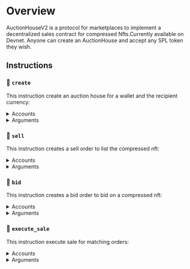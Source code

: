 # Overview
AuctionHouseV2 is a protocol for marketplaces to implement a decentralized sales contract for compressed Nfts.Currently available on  Devnet. Anyone can create an AuctionHouse and accept any SPL token they wish.

## Instructions
 ### 📄 ``create``
  This instruction create an auction house for a wallet and the recipient currency:
  <details>
  <summary>Accounts</summary>

  | Name | Writable | Signer | Description |
  | ---  |   ---    |   ---  |   ---       |
  | auction_house | ✅ |   | Auction house acccount to be initialized. Pda seeds (``["auction_house",authority,treasury_mint]``) | 
  | authority |  |   | Auction house authority to be initialized | 
  | treasury_mint |  |   | Mint for auction house treasury account | 
  | treasury_account | ✅ |   | Auction house treasury account Pda seeds (``["treasury",auction_house]``)| 
  | treasury_withdrawal_account | ✅ |   | Recipient account where treasury can be withdrawn | 
  | treasury_withdrawal_owner |  |   | Treasruy withdrawal owner account | 
  | fee_account |  |   | Auction house fee account to pay for sale related fee if executed by auction house Pda seeds (``["fee",auction_house]``)| 
  | fee_withdrawal_account |  |   |Recipient account where amount in fee account can be withdrawn | 
  | payer | ✅ |  ✅ | Payer of the transaction | 
  | system_program |  |   | ``System program`` account | 
  | token_program |  |   | ``Token program`` account| 
  | associated_token_program |  |   | ``Associated token program`` account | 

</details>

<details>
  <summary>Arguments</summary>
  
  | Name | Description |
  | ---  | ---  |
  | seller_fee_basis_points |  Auction house fee percentage in basis points | 
  | requires_sign_off  | if ``true`` then auction house signature required to execute sale | 

</details>

### 📄 ``sell``
  This instruction creates a sell order to list the compressed nft:
  <details>
  <summary>Accounts</summary>

  | Name | Writable | Signer | Description |
  | ---  |   ---    |   ---  |   ---       |
  | auction_house |  |   | Auction house acccount. Pda seeds (``["auction_house",authority,treasury_mint]``) | 
  | auction_house_authority |  |   | Auction house authority | 
  | treasury_mint |  |   | Mint for auction house treasury account | 
  | tree_config |  |   | Merkle tree authority account of cnft| 
  | owner | ✅ | ✅ | Owner of the cnft | 
  | merkle_tree | ✅ |  | Merkle tree account | 
  | previous_leaf_delegate |  |   |Previous leaf delegate account of cnft| 
  | seller_trade_state | ✅  |   | Trade state account to initialize for creating a sell order.Pda seeds (``["trade_state",owner,auction_house,asset_id,seller_price]``)  | 
  | asset_id |  |  | Asset id of cnft | 
  | program_as_signer |  |  | Program as signer account. Pda seeds (``["program","signer"]``)| 
  | bubblegum_program |  |  | ``Bubblegum program`` account| 
  | compression_program |  |  | ``Compression program`` account| 
  | system_program |  |   | ``System program`` account | 
  | log_wrapper |  |   | ``Noop Program`` account| 
  | remaining_account |  |   | Cnft proofs in remaining accounts| 

</details>

<details>
  <summary>Arguments</summary>
  
  | Name | Description |
  | ---  | ---  |
  | seller_price | Listing price of the cnft | 
  | root  | Cnft root| 
  | data_hash | Hashed data of cnft| 
  | creator_hash  | Creator hash of cnft| 
  | nonce | Cnft nonce | 
  | index  | Cnft index| 

</details>

### 📄 ``bid``
  This instruction creates a bid order to bid on a compressed nft:
  <details>
  <summary>Accounts</summary>

  | Name | Writable | Signer | Description |
  | ---  |   ---    |   ---  |   ---       |
  | auction_house |  |   | Auction house acccount. Pda seeds (``["auction_house",authority,treasury_mint]``) | 
  | auction_house_authority |  |   | Auction house authority | 
  | treasury_mint |  |   | Mint for auction house treasury account | 
  | bidder | ✅ | ✅ | Wallet placing bid on cnft | 
  | asset_id |  |  | Asset id of cnft | 
  | payment_account | ✅ |  | Payer of bid | 
  | buyer_escrow | ✅ |   | Buyer escrow account | 
  | buyer_trade_state | ✅  |   | Trade state account to initialize for creating a bid order.Pda seeds (``["trade_state",bidder,auction_house,asset_id,buyer_price]``)  | 
  | auction_house_fee_account | ✅ |  | Auction house fee account to pay for sale related fee if executed by auction house Pda seeds (``["fee",auction_house]``)| 
  | system_program |  |   | ``System program`` account | 
  | token_program |  |   | ``Token Program`` account| 
  | rent |  |   | ``Rent`` Sysvar| 

</details>

<details>
  <summary>Arguments</summary>
  
  | Name | Description |
  | ---  | ---  |
  | buyer_price | Bidding price of the cnft | 

</details>

### 📄 ``execute_sale``
  This instruction execute sale for matching orders:
  <details>
  <summary>Accounts</summary>

  | Name | Writable | Signer | Description |
  | ---  |   ---    |   ---  |   ---       |
  | auction_house |  |   | Auction house acccount. Pda seeds (``["auction_house",authority,treasury_mint]``) | 
  | auction_house_authority |  |   | Auction house authority | 
  | treasury_mint |  |   | Mint for auction house treasury account | 
  | treasury_account | ✅ |   | Auction house treasury account Pda seeds (``["treasury",auction_house]``)| 
  | tree_config |  |   | Merkle tree authority account of cnft| 
  | seller | ✅ |  | Owner of the cnft | 
  | seller_receipt_account | ✅ |  | Receipt account of seller for listing amount | 
  | merkle_tree | ✅ |  | Merkle tree account | 
  | seller_trade_state | ✅  |   | Trade state account to initialize for creating a sell order.Pda seeds (``["trade_state",owner,auction_house,asset_id,seller_price]``)  | 
  | buyer | ✅ |  | Wallet placing bid on cnft | 
  | buyer_escrow | ✅ |   | Buyer escrow account | 
  | buyer_trade_state | ✅  |   | Trade state account to initialize for creating a bid order.Pda seeds (``["trade_state",bidder,auction_house,asset_id,buyer_price]``)  |
  | asset_id |  |  | Asset id of cnft | 
  | auction_house_fee_account | ✅ |  | Auction house fee account to pay for sale related fee if executed by auction house Pda seeds (``["fee",auction_house]``)| 
  | program_as_signer |  |  | Program as signer account. Pda seeds (``["program","signer"]``)| 
  | bubblegum_program |  |  | ``Bubblegum program`` account| 
  | compression_program |  |  | ``Compression program`` account| 
  | system_program |  |   | ``System program`` account | 
  | token_program |  |   | ``Token program`` account| 
  | associated_token_program |  |   | ``Associated token program`` account | 
  | log_wrapper |  |   | ``Noop Program`` account| 
  | remaining_account |  |   | Creator accounts + Cnft proofs in remaining accounts| 

</details>

<details>
  <summary>Arguments</summary>
  
  | Name | Description |
  | ---  | ---  |
  | buyer_price | Buying price of the cnft | 
  | root  | Cnft root| 
  | data_hash | Hashed data of cnft| 
  | creator_hash  | Creator hash of cnft| 
  | nonce | Cnft nonce | 
  | index  | Cnft index| 
  | royalty_basis_points  | Auction house royalty precent in basis points| 
  | metadata  | Metadata arguments of Cnft| 

</details>
